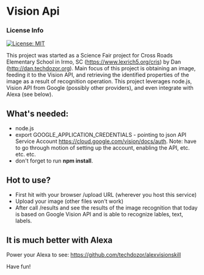 # Vision Api

### License Info

[![License: MIT](https://img.shields.io/badge/License-MIT-yellow.svg)](https://opensource.org/licenses/MIT)

This project was started as a Science Fair project for Cross Roads Elementary School in Irmo, SC (https://www.lexrich5.org/cris) by Dan (http://dan.techdozor.org).
Main focus of this project is obtaining an image, feeding it to the Vision API, and retrieving the identified properties of the image as a result of recognition operation.
This project leverages node.js, Vision API from Google (possibly other providers), and even integrate with Alexa (see below). 

## What's needed:
- node.js
- export GOOGLE_APPLICATION_CREDENTIALS - pointing to json API Service Account https://cloud.google.com/vision/docs/auth. Note: have to go through motion of setting up the account, enabling the API, etc. etc. etc.
- don't forget to run **npm install**.

## Hot to use?
- First hit with your browser /upload URL (wherever you host this service)
- Upload your image (other files won't work)
- After call /results and see the results of the image recognition that today is based on Google Vision API and is able to recognize lables, text, labels.

## It is much better with Alexa
Power your Alexa to see: https://github.com/techdozor/alexvisionskill

Have fun!
